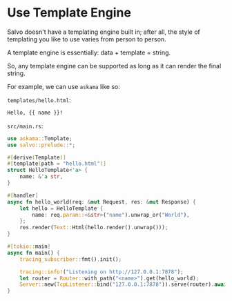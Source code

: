 # Use Template Engine

Salvo doesn't have a templating engine built in; after all, the style of templating you like to use varies from person to person.

A template engine is essentially: data + template = string.

So, any template engine can be supported as long as it can render the final string.

For example, we can use `askama` like so:

`templates/hello.html`:

```html
Hello, {{ name }}!
```

`src/main.rs`:

```rust
use askama::Template;
use salvo::prelude::*;

#[derive(Template)]
#[template(path = "hello.html")]
struct HelloTemplate<'a> {
    name: &'a str,
}

#[handler]
async fn hello_world(req: &mut Request, res: &mut Response) {
    let hello = HelloTemplate {
        name: req.param::<&str>("name").unwrap_or("World"),
    };
    res.render(Text::Html(hello.render().unwrap()));
}

#[tokio::main]
async fn main() {
    tracing_subscriber::fmt().init();

    tracing::info!("Listening on http://127.0.0.1:7878");
    let router = Router::with_path("<name>").get(hello_world);
    Server::new(TcpListener::bind("127.0.0.1:7878")).serve(router).await;
}
```